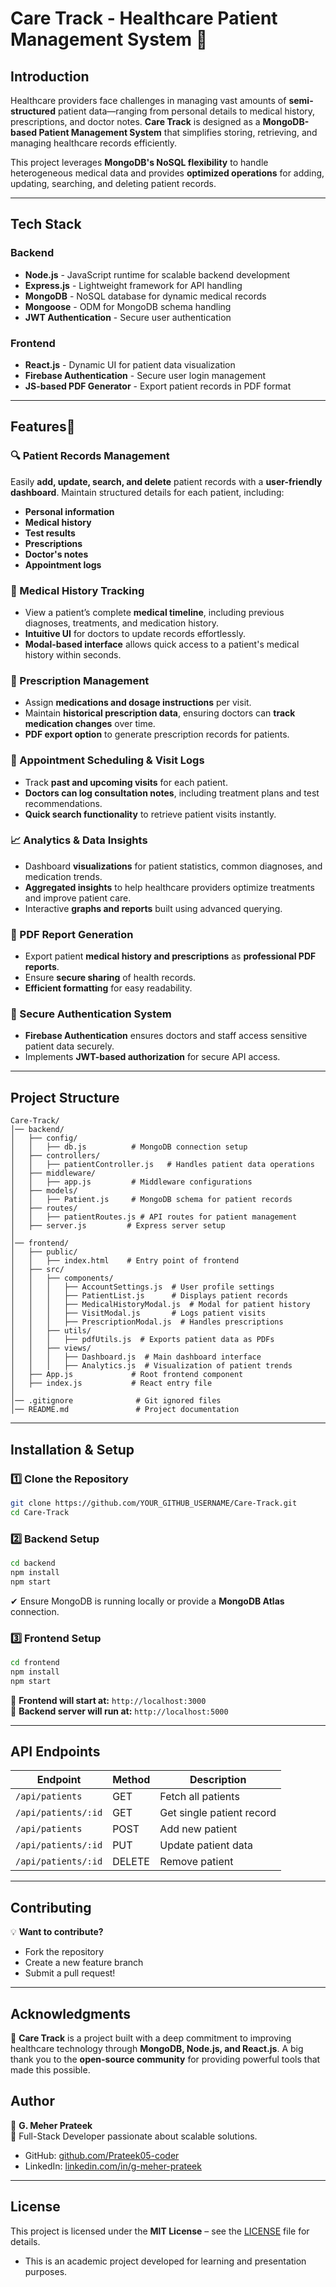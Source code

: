 # **Care Track - Healthcare Patient Management System** 🏥

## **Introduction**
Healthcare providers face challenges in managing vast amounts of **semi-structured** patient data—ranging from personal details to medical history, prescriptions, and doctor notes. **Care Track** is designed as a **MongoDB-based Patient Management System** that simplifies storing, retrieving, and managing healthcare records efficiently.

This project leverages **MongoDB's NoSQL flexibility** to handle heterogeneous medical data and provides **optimized operations** for adding, updating, searching, and deleting patient records.

---

## **Tech Stack**
### **Backend**
- **Node.js** - JavaScript runtime for scalable backend development
- **Express.js** - Lightweight framework for API handling
- **MongoDB** - NoSQL database for dynamic medical records
- **Mongoose** - ODM for MongoDB schema handling
- **JWT Authentication** - Secure user authentication

### **Frontend**
- **React.js** - Dynamic UI for patient data visualization
- **Firebase Authentication** - Secure user login management
- **JS-based PDF Generator** - Export patient records in PDF format

---

## **Features🚀**

### **🔍 Patient Records Management**
Easily **add, update, search, and delete** patient records with a **user-friendly dashboard**. Maintain structured details for each patient, including:
- **Personal information**
- **Medical history**
- **Test results**
- **Prescriptions**
- **Doctor's notes**
- **Appointment logs**

### **📜 Medical History Tracking**
- View a patient’s complete **medical timeline**, including previous diagnoses, treatments, and medication history.
- **Intuitive UI** for doctors to update records effortlessly.
- **Modal-based interface** allows quick access to a patient's medical history within seconds.

### **💊 Prescription Management**
- Assign **medications and dosage instructions** per visit.
- Maintain **historical prescription data**, ensuring doctors can **track medication changes** over time.
- **PDF export option** to generate prescription records for patients.

### **📅 Appointment Scheduling & Visit Logs**
- Track **past and upcoming visits** for each patient.
- **Doctors can log consultation notes**, including treatment plans and test recommendations.
- **Quick search functionality** to retrieve patient visits instantly.

### **📈 Analytics & Data Insights**
- Dashboard **visualizations** for patient statistics, common diagnoses, and medication trends.
- **Aggregated insights** to help healthcare providers optimize treatments and improve patient care.
- Interactive **graphs and reports** built using advanced querying.

### **📄 PDF Report Generation**
- Export patient **medical history and prescriptions** as **professional PDF reports**.
- Ensure **secure sharing** of health records.
- **Efficient formatting** for easy readability.

### **🔐 Secure Authentication System**
- **Firebase Authentication** ensures doctors and staff access sensitive patient data securely.
- Implements **JWT-based authorization** for secure API access.

---

## **Project Structure**
```
Care-Track/
│── backend/
│   ├── config/
│   │   ├── db.js          # MongoDB connection setup
│   ├── controllers/
│   │   ├── patientController.js   # Handles patient data operations
│   ├── middleware/
│   │   ├── app.js         # Middleware configurations
│   ├── models/
│   │   ├── Patient.js     # MongoDB schema for patient records
│   ├── routes/
│   │   ├── patientRoutes.js # API routes for patient management
│   ├── server.js         # Express server setup
│
│── frontend/
│   ├── public/
│   │   ├── index.html    # Entry point of frontend
│   ├── src/
│   │   ├── components/
│   │   │   ├── AccountSettings.js  # User profile settings
│   │   │   ├── PatientList.js      # Displays patient records
│   │   │   ├── MedicalHistoryModal.js  # Modal for patient history
│   │   │   ├── VisitModal.js       # Logs patient visits
│   │   │   ├── PrescriptionModal.js  # Handles prescriptions
│   │   ├── utils/
│   │   │   ├── pdfUtils.js  # Exports patient data as PDFs
│   │   ├── views/
│   │   │   ├── Dashboard.js  # Main dashboard interface
│   │   │   ├── Analytics.js  # Visualization of patient trends
│   ├── App.js             # Root frontend component
│   ├── index.js           # React entry file
│
│── .gitignore              # Git ignored files
│── README.md               # Project documentation
```

---

## **Installation & Setup**
### **1️⃣ Clone the Repository**
```bash
git clone https://github.com/YOUR_GITHUB_USERNAME/Care-Track.git
cd Care-Track
```

### **2️⃣ Backend Setup**
```bash
cd backend
npm install
npm start
```
✔ Ensure MongoDB is running locally or provide a **MongoDB Atlas** connection.

### **3️⃣ Frontend Setup**
```bash
cd frontend
npm install
npm start
```

🚀 **Frontend will start at:** `http://localhost:3000`  
📡 **Backend server will run at:** `http://localhost:5000`

---

## **API Endpoints**
| Endpoint | Method | Description |
|----------|--------|-------------|
| `/api/patients` | GET | Fetch all patients |
| `/api/patients/:id` | GET | Get single patient record |
| `/api/patients` | POST | Add new patient |
| `/api/patients/:id` | PUT | Update patient data |
| `/api/patients/:id` | DELETE | Remove patient |

---

## **Contributing**
💡 **Want to contribute?**  
- Fork the repository  
- Create a new feature branch  
- Submit a pull request!

---

## **Acknowledgments** 
🚀 **Care Track** is a project built with a deep commitment to improving healthcare technology through **MongoDB, Node.js, and React.js**. A big thank you to the **open-source community** for providing powerful tools that made this possible.  

## **Author**  
👤 **G. Meher Prateek**  
📌 Full-Stack Developer passionate about scalable solutions.  
- GitHub: [github.com/Prateek05-coder](https://github.com/Prateek05@coder) 
- LinkedIn: [linkedin.com/in/g-meher-prateek](https://www.linkedin.com/in/g-meher-prateek)  

---

## License
This project is licensed under the **MIT License** – see the [LICENSE](LICENSE) file for details.
- This is an academic project developed for learning and presentation purposes.


